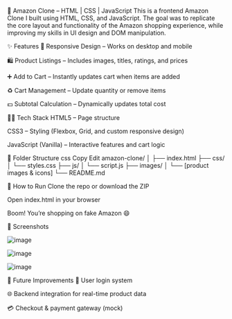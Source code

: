 🛒 Amazon Clone – HTML | CSS | JavaScript
This is a frontend Amazon Clone I built using HTML, CSS, and JavaScript. The goal was to replicate the core layout and functionality of the Amazon shopping experience, while improving my skills in UI design and DOM manipulation.


✨ Features
📱 Responsive Design – Works on desktop and mobile

🛍️ Product Listings – Includes images, titles, ratings, and prices

➕ Add to Cart – Instantly updates cart when items are added

♻️ Cart Management – Update quantity or remove items

💵 Subtotal Calculation – Dynamically updates total cost

🧑‍💻 Tech Stack
HTML5 – Page structure

CSS3 – Styling (Flexbox, Grid, and custom responsive design)

JavaScript (Vanilla) – Interactive features and cart logic


📁 Folder Structure
css
Copy
Edit
amazon-clone/
│
├── index.html
├── css/
│   └── styles.css
├── js/
│   └── script.js
├── images/
│   └── [product images & icons]
└── README.md


🚀 How to Run
Clone the repo or download the ZIP

Open index.html in your browser

Boom! You’re shopping on fake Amazon 😄


📸 Screenshots


![image](https://github.com/user-attachments/assets/e89c855f-33db-4fc1-8eb8-db83e3300e15)

![image](https://github.com/user-attachments/assets/cba09be2-1f99-4e2e-9010-64ead9442df5)

![image](https://github.com/user-attachments/assets/5874febd-8eec-4081-a1a4-9803382e3475)


📌 Future Improvements
🔐 User login system

🌐 Backend integration for real-time product data

💳 Checkout & payment gateway (mock)

